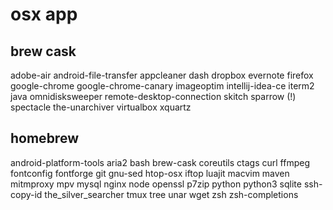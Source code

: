 # osx app

## brew cask

adobe-air
android-file-transfer
appcleaner
dash
dropbox
evernote
firefox
google-chrome
google-chrome-canary
imageoptim
intellij-idea-ce
iterm2
java
omnidisksweeper
remote-desktop-connection
skitch
sparrow (!)
spectacle
the-unarchiver
virtualbox
xquartz


## homebrew

android-platform-tools
aria2
bash
brew-cask
coreutils
ctags
curl
ffmpeg
fontconfig
fontforge
git
gnu-sed
htop-osx
iftop
luajit
macvim
maven
mitmproxy
mpv
mysql
nginx
node
openssl
p7zip
python
python3
sqlite
ssh-copy-id
the_silver_searcher
tmux
tree
unar
wget
zsh
zsh-completions
